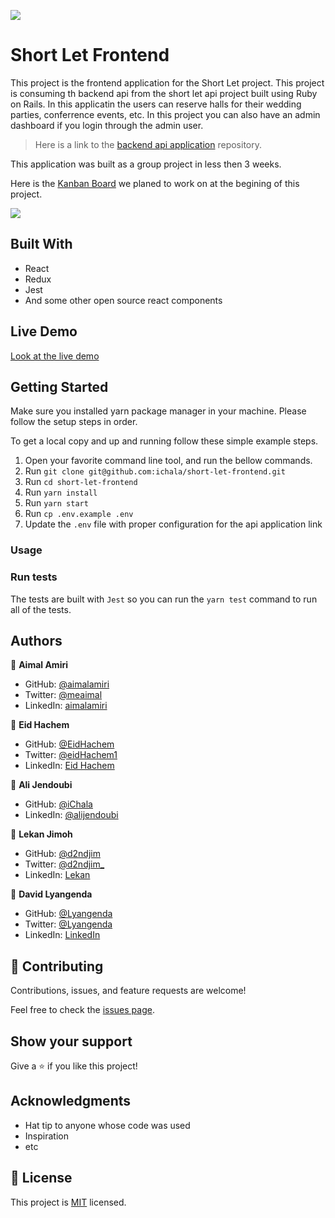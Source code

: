 ![](https://img.shields.io/badge/Microverse-blueviolet)

# Short Let Frontend

This project is the frontend application for the Short Let project. This project is consuming th backend api from the short let api project built using Ruby on Rails. In this applicatin the users can reserve halls for their wedding parties, conferrence events, etc. In this project you can also have an admin dashboard if you login through the admin user.

> Here is a link to the [backend api application](https://github.com/ichala/short-let-api) repository.

This application was built as a group project in less then 3 weeks.


Here is the [Kanban Board](https://github.com/ichala/short-let-api/issues/16) we planed to work on at the begining of this project.

![](https://user-images.githubusercontent.com/89282221/190205252-fd7bdeee-a2f2-4bc2-add9-e8efe93b9d51.gif)


## Built With

- React
- Redux
- Jest
- And some other open source react components

## Live Demo

[Look at the live demo](https://short-let-island.vercel.app)


## Getting Started
Make sure you installed yarn package manager in your machine. Please follow the setup steps in order.

To get a local copy and up and running follow these simple example steps.

1. Open your favorite command line tool, and run the bellow commands.
2. Run `git clone git@github.com:ichala/short-let-frontend.git`
3. Run `cd short-let-frontend`
4. Run `yarn install`
4. Run `yarn start`
5. Run `cp .env.example .env`
6. Update the `.env` file with proper configuration for the api application link


### Usage

### Run tests

The tests are built with `Jest` so you can run the `yarn test` command to run all of the tests.


## Authors

👤 **Aimal Amiri**

- GitHub: [@aimalamiri](https://github.com/aimalamiri)
- Twitter: [@meaimal](https://twitter.com/meaimal)
- LinkedIn: [aimalamiri](https://linkedin.com/in/aimalamiri)

👤 **Eid Hachem**

- GitHub: [@EidHachem](https://github.com/EidHachem)
- Twitter: [@eidHachem1](https://twitter.com/eidHachem1)
- LinkedIn: [Eid Hachem](https://linkedin.com/in/eid-hachem)

👤 **Ali Jendoubi**

- GitHub: [@iChala](https://github.com/iChala)
- LinkedIn: [@alijendoubi](https://linkedin.com/in/alijendoubi)

👤 **Lekan Jimoh**

- GitHub: [@d2ndjim](https://github.com/d2ndjim)
- Twitter: [@d2ndjim_](https://twitter.com/d2ndjim_)
- LinkedIn: [Lekan](https://linkedin.com/in/lekanj)

👤 **David Lyangenda**

- GitHub: [@Lyangenda](https://github.com/LYANGEND)
- Twitter: [@Lyangenda](https://twitter.com/david_lyangenda)
- LinkedIn: [LinkedIn](https://www.linkedin.com/in/david-lyangenda-623087151/)

## 🤝 Contributing

Contributions, issues, and feature requests are welcome!

Feel free to check the [issues page](../../issues/).

## Show your support

Give a ⭐️ if you like this project!

## Acknowledgments

- Hat tip to anyone whose code was used
- Inspiration
- etc

## 📝 License

This project is [MIT](./LICENSE) licensed.

